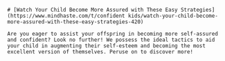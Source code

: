 
    # [Watch Your Child Become More Assured with These Easy Strategies](https://www.mindhaste.com/t/confident kids/watch-your-child-become-more-assured-with-these-easy-strategies-420)

    Are you eager to assist your offspring in becoming more self-assured and confident? Look no further! We possess the ideal tactics to aid your child in augmenting their self-esteem and becoming the most excellent version of themselves. Peruse on to discover more!
    